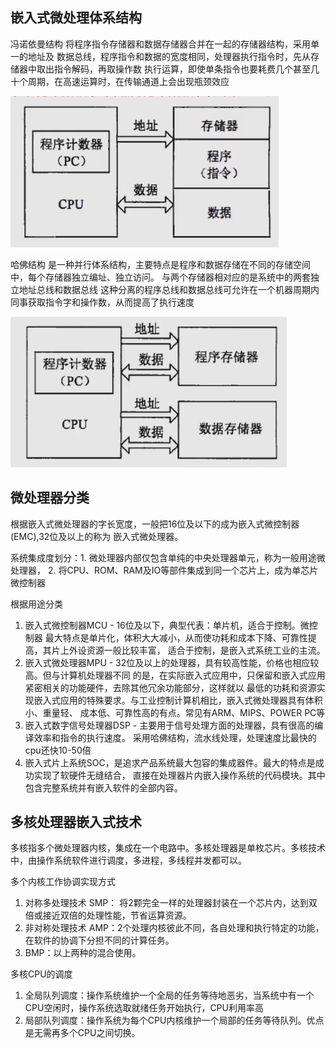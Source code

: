 ## 嵌入式微处理体系结构
冯诺依曼结构 将程序指令存储器和数据存储器合并在一起的存储器结构，采用单一的地址及
数据总线，程序指令和数据的宽度相同，处理器执行指令时，先从存储器中取出指令解码，再取操作数
执行运算，即使单条指令也要耗费几个甚至几十个周期，在高速运算时，在传输通道上会出现瓶颈效应

![img.png](1-4/4.1冯诺依曼结构.png)

哈佛结构 是一种并行体系结构，主要特点是程序和数据存储在不同的存储空间中，每个存储器独立编址、独立访问。
与两个存储器相对应的是系统中的两套独立地址总线和数据总线
这种分离的程序总线和数据总线可允许在一个机器周期内同事获取指令字和操作数，从而提高了执行速度

![img.png](1-4/4.1哈佛结构.png)

## 微处理器分类
根据嵌入式微处理器的字长宽度，一般把16位及以下的成为嵌入式微控制器(EMC),32位及以上的称为
嵌入式微处理器。

系统集成度划分：1. 微处理器内部仅包含单纯的中央处理器单元，称为一般用途微处理器，
2. 将CPU、ROM、RAM及IO等部件集成到同一个芯片上，成为单芯片微控制器

根据用途分类
1. 嵌入式微控制器MCU - 16位及以下，典型代表：单片机，适合于控制。微控制器
最大特点是单片化，体积大大减小，从而使功耗和成本下降、可靠性提高，其片上外设资源一般比较丰富，
适合于控制，是嵌入式系统工业的主流。
2. 嵌入式微处理器MPU - 32位及以上的处理器，具有较高性能，价格也相应较高。但与计算机处理器不同
的是，在实际嵌入式应用中，只保留和嵌入式应用紧密相关的功能硬件，去除其他冗余功能部分，这样就以
最低的功耗和资源实现嵌入式应用的特殊要求。与工业控制计算机相比，嵌入式微处理器具有体积小、重量轻、
成本低、可靠性高的有点。常见有ARM、MIPS、POWER PC等
3. 嵌入式数字信号处理器DSP - 主要用于信号处理方面的处理器，具有很高的编译效率和指令的执行速度。
采用哈佛结构，流水线处理，处理速度比最快的cpu还快10-50倍
4. 嵌入式片上系统SOC，是追求产品系统最大包容的集成器件。最大的特点是成功实现了软硬件无缝结合，
直接在处理器片内嵌入操作系统的代码模块。其中包含完整系统并有嵌入软件的全部内容。



## 多核处理器嵌入式技术
多核指多个微处理器内核，集成在一个电路中。多核处理器是单枚芯片。多核技术中，由操作系统软件进行调度，多进程，多线程并发都可以。

多个内核工作协调实现方式
1. 对称多处理技术 SMP： 将2颗完全一样的处理器封装在一个芯片内，达到双倍或接近双倍的处理性能，节省运算资源。
2. 非对称处理技术 AMP：2个处理内核彼此不同，各自处理和执行特定的功能，在软件的协调下分担不同的计算任务。
3. BMP：以上两种的混合使用。

多核CPU的调度
1. 全局队列调度：操作系统维护一个全局的任务等待地恶劣，当系统中有一个CPU空闲时，操作系统选取就绪任务开始执行，CPU利用率高
2. 局部队列调度：操作系统为每个CPU内核维护一个局部的任务等待队列。优点是无需再多个CPU之间切换。